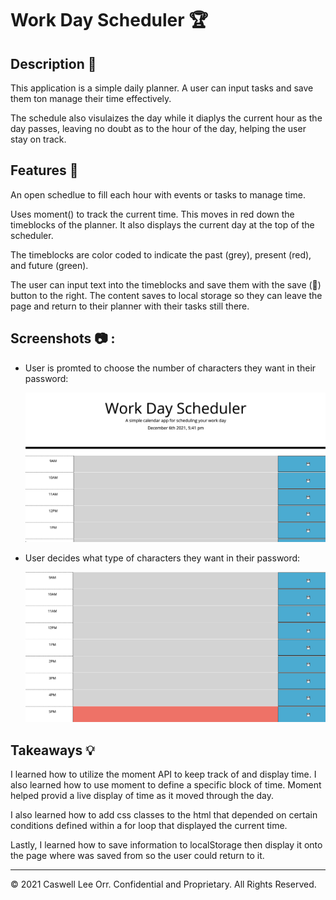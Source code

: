 # Work Day Scheduler 🏆

## Description 📖

This application is a simple daily planner. A user can input tasks and save them ton manage their time effectively.

The schedule also visulaizes the day while it diaplys the current hour as the day passes, leaving no doubt as to the hour of the day, helping the user stay on track.

## Features 📝

An open schedlue to fill each hour with events or tasks to manage time.

Uses moment() to track the current time. This moves in red down the timeblocks of the planner. It also displays the current day at the top of the scheduler.

The timeblocks are color coded to indicate the past (grey), present (red), and future (green).

The user can input text into the timeblocks and save them with the save (💾) button to the right. The content saves to local storage so they can leave the page and return to their planner with their tasks still there.

## Screenshots 📷 :

* User is promted to choose the number of characters they want in their password:

  ![alt text](./assets/screenshot1.png)
  
* User decides what type of characters they want in their password:

  ![alt text](./assets/screenshot2.png)


## Takeaways 💡

I learned how to utilize the moment API to keep track of and display time. I also learned how to use moment to define a specific block of time. Moment helped provid a live display of time as it moved through the day. 

I also learned how to add css classes to the html that depended on certain conditions defined within a for loop that displayed the current time. 

Lastly, I learned how to save information to localStorage then display it onto the page where was saved from so the user could return to it.

---

© 2021 Caswell Lee Orr. Confidential and Proprietary. All Rights Reserved.
